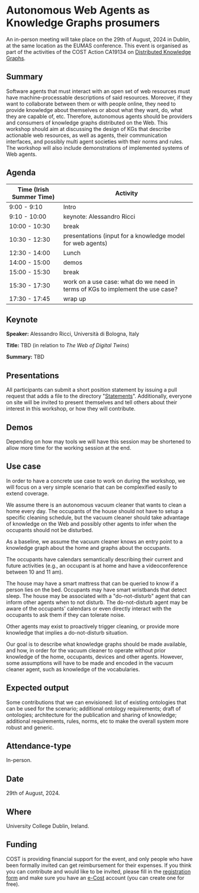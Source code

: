 # Autonomous Web Agents as Knowledge Graphs prosumers

An in-person meeting will take place on the 29th of August, 2024 in Dublin, at the same location as the EUMAS conference.
This event is organised as part of the activities of the COST Action CA19134 on [Distributed Knowledge Graphs](https://cost-dkg.eu/).

## Summary

Software agents that must interact with an open set of web resources must have machine-processable descriptions of said resources. Moreover, if they want to collaborate between them or with people online, they need to provide knowledge about themselves or about what they want, do, what they are capable of, etc. Therefore, autonomous agents should be providers and consumers of knowledge graphs distributed on the Web. This workshop should aim at discussing the design of KGs that describe actionable web resources, as well as agents, their communication interfaces, and possibly multi agent societies with their norms and rules. The workshop will also include demonstrations of implemented systems of Web agents.

## Agenda

| Time (Irish Summer Time) | Activity                                                                       |
|--------------------------|--------------------------------------------------------------------------------|
|   9:00 - 9:10            | Intro                                                                          |
|   9:10 - 10:00           | keynote: Alessandro Ricci                                                      |
|  10:00 - 10:30           | break                                                                          |
|  10:30 - 12:30           | presentations (input for a knowledge model for web agents)                     |
|  12:30 - 14:00           | Lunch                                                                          |
|  14:00 - 15:00           | demos                                                                          |
|  15:00 - 15:30           | break                                                                          |
|  15:30 - 17:30           | work on a use case: what do we need in terms of KGs to implement the use case? |
|  17:30 - 17:45           | wrap up                                                                        |

## Keynote

**Speaker:** Alessandro Ricci, Università di Bologna, Italy

**Title:** TBD (in relation to *The Web of Digital Twins*)

**Summary:** TBD

## Presentations

All participants can submit a short position statement by issuing a pull request that adds a file to the directory "[Statements](https://github.com/w3c-cg/webagents/tree/main/Meetings/2024-08-29-DKG-workshop/Statements)". Additionally, everyone on site will be invited to present themselves and tell others about their interest in this workshop, or how they will contribute.

## Demos

Depending on how may tools we will have this session may be shortened to allow more time for the working session at the end.

## Use case

In order to have a concrete use case to work on during the workshop, we will focus on a very simple scenario that can be complexified easily to extend coverage.

We assume there is an autonomous vacuum cleaner that wants to clean a home every day. The occupants of the house should not have to setup a specific cleaning schedule, but the vacuum cleaner should take advantage of knowledge on the Web and possibly other agents to infer when the occupants should not be disturbed.

As a baseline, we assume the vacuum cleaner knows an entry point to a knowledge graph about the home and graphs about the occupants.

The occupants have calendars semantically describing their current and future activities (e.g., an occupant is at home and have a videoconference between 10 and 11 am).

The house may have a smart mattress that can be queried to know if a person lies on the bed. Occupants may have smart wristbands that detect sleep.
The house may be associated with a "do-not-disturb" agent that can inform other agents when to not disturb. The do-not-disturb agent may be aware of the occupants' calendars or even directly interact with the occupants to ask them if they can tolerate noise.

Other agents may exist to proactively trigger cleaning, or provide more knowledge that implies a do-not-disturb situation.

Our goal is to describe what knowledge graphs should be made available, and how, in order for the vacuum cleaner to operate without prior knowledge of the home, occupants, devices and other agents. However, some assumptions will have to be made and encoded in the vacuum cleaner agent, such as knowledge of the vocabularies.

## Expected output

Some contributions that we can envisioned: list of existing ontologies that can be used for the scenario; additional ontology requirements; draft of ontologies; architecture for the publication and sharing of knowledge; additional requirements, rules, norms, etc to make the overall system more robust and generic.

## Attendance-type

In-person.

## Date

29th of August, 2024.

## Where

University College Dublin, Ireland.

## Funding

COST is providing financial support for the event, and only people who have been formally invited can get reimbursement for their expenses. If you think you can contribute and would like to be invited, please fill in the [registration form](https://framaforms.org/participation-to-cost-action-dkg-meeting-on-web-agents-1712069231) and make sure you have an [e-Cost](https://e-services.cost.eu/) account (you can create one for free).
